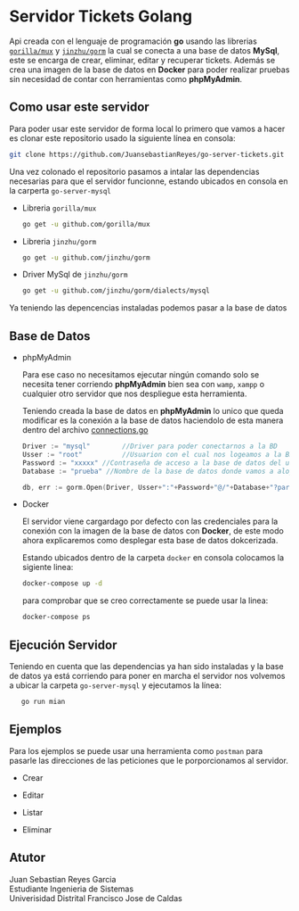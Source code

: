# Servidor Tickets Golang

Api creada con el lenguaje de programación **go** usando las librerias [`gorilla/mux`](https://github.com/gorilla/mux) y [`jinzhu/gorm`](https://github.com/jinzhu/gorm) la cual se conecta a una base de datos **MySql**, este se encarga de crear, eliminar, editar y recuperar tickets. Además se crea una imagen de la base de datos en **Docker** para poder realizar pruebas sin necesidad de contar con herramientas como **phpMyAdmin**.


## Como usar este servidor 


Para poder usar este servidor de forma local lo primero que vamos a hacer es clonar este repositorio usado la siguiente línea en consola:

```sh
git clone https://github.com/JuansebastianReyes/go-server-tickets.git
```

Una vez colonado el repositorio pasamos a intalar las dependencias necesarias para que el servidor funcionne, estando ubicados en consola en la carperta `go-server-mysql`

* Libreria `gorilla/mux`

    ```sh
    go get -u github.com/gorilla/mux
    ```

* Libreria `jinzhu/gorm`

    ```sh
    go get -u github.com/jinzhu/gorm
    ```

* Driver MySql de `jinzhu/gorm`

    ```sh
    go get -u github.com/jinzhu/gorm/dialects/mysql
    ```

Ya teniendo las depencencias instaladas podemos pasar a la base de datos 

## Base de Datos 

* phpMyAdmin 
    
    Para ese caso no necesitamos ejecutar ningún comando solo se necesita tener corriendo **phpMyAdmin** bien sea con `wamp`, `xampp` o cualquier otro servidor que nos despliegue esta herramienta.

    Teniendo creada la base de datos en **phpMyAdmin** lo unico que queda modificar es la conexión a la base de datos haciendolo de esta manera dentro del archivo [connections.go](https://github.com/JuansebastianReyes/go-server-tickets/blob/master/go-server-mysql/commons/connections.go)

    ```go
	Driver := "mysql"        //Driver para poder conectarnos a la BD
	Usser := "root"          //Usuarion con el cual nos logeamos a la BD
	Password := "xxxxx" //Contraseña de acceso a la base de datos del usuario
	Database := "prueba" //Nombre de la base de datos donde vamos a alojar los datos

	db, err := gorm.Open(Driver, Usser+":"+Password+"@/"+Database+"?parseTime=true")
    ```


* Docker 

    El servidor viene cargardago por defecto con las credenciales para la conexión con la imagen de la base de datos con **Docker**, de este modo ahora explicaremos como desplegar esta base de datos dokcerizada. 

    Estando ubicados dentro de la carpeta `docker` en consola colocamos la sigiente linea:

    ```sh
    docker-compose up -d 
    ```

    para comprobar que se creo correctamente se puede usar la linea:

    ```sh
    docker-compose ps
    ```

## Ejecución Servidor 

Teniendo en cuenta que las dependencias ya han sido instaladas y la base de datos ya está corriendo para poner en marcha el servidor nos volvemos a ubicar la carpeta `go-server-mysql` y ejecutamos la línea:

```sh
   go run mian
```

## Ejemplos 

Para los ejemplos se puede usar una herramienta como `postman` para pasarle las direcciones de las peticiones que le porporcionamos al servidor.

* Crear

* Editar 

* Listar 

* Eliminar 


## Atutor

Juan Sebastian Reyes Garcia  
Estudiante Ingenieria de Sistemas  
Univerisidad Distrital Francisco Jose de Caldas 